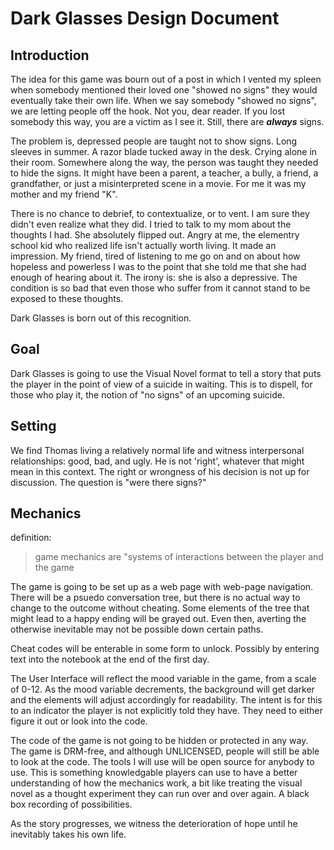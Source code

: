 # Dark Glasses Design Document

## Introduction

The idea for this game was bourn out of a post in which I vented my spleen when somebody mentioned their loved one "showed no signs" they would eventually take their own life. When we say somebody "showed no signs", we are letting people off the hook. Not you, dear reader. If you lost somebody this way, you are a victim as I see it. Still, there are **_always_** signs.

The problem is, depressed people are taught not to show signs. Long sleeves in summer. A razor blade tucked away in the desk. Crying alone in their room. Somewhere along the way, the person was taught they needed to hide the signs. It might have been a parent, a teacher, a bully, a friend, a grandfather, or just a misinterpreted scene in a movie. For me it was my mother and my friend "K". 

There is no chance to debrief, to contextualize, or to vent. I am sure they didn't even realize what they did. I tried to talk to my mom about the thoughts I had. She absolutely flipped out. Angry at me, the elementry school kid who realized life isn't actually worth living. It made an impression. My friend, tired of listening to me go on and on about how hopeless and powerless I was to the point that she told me that she had enough of hearing about it. The irony is: she is also a depressive. The condition is so bad that even those who suffer from it cannot stand to be exposed to these thoughts. 

Dark Glasses is born out of this recognition.

## Goal

Dark Glasses is going to use the Visual Novel format to tell a story that puts the player in the point of view of a suicide in waiting. This is to dispell, for those who play it, the notion of "no signs" of an upcoming suicide.

## Setting

We find Thomas living a relatively normal life and witness interpersonal relationships: good, bad, and ugly. He is not 'right', whatever that might mean in this context. The right or wrongness of his decision is not up for discussion. The question is "were there signs?"

## Mechanics

definition:

> game mechanics are "systems of interactions between the player and the game

The game is going to be set up as a web page with web-page navigation. There will be a psuedo conversation tree, but there is no actual way to change to the outcome without cheating. Some elements of the tree that might lead to a happy ending will be grayed out. Even then, averting the otherwise inevitable may not be possible down certain paths.

Cheat codes will be enterable in some form to unlock. Possibly by entering text into the notebook at the end of the first day.

The User Interface will reflect the mood variable in the game, from a scale of 0-12. As the mood variable decrements, the background will get darker and the elements will adjust accordingly for readability. The intent is for this to an indicator the player is not explicitly told they have. They need to either figure it out or look into the code. 

The code of the game is not going to be hidden or protected in any way. The game is DRM-free, and although UNLICENSED, people will still be able to look at the code. The tools I will use will be open source for anybody to use. This is something knowledgable players can use to have a better understanding of how the mechanics work, a bit like treating the visual novel as a thought experiment they can run over and over again. A black box recording of possibilities.








As the story progresses, we witness the deterioration of hope until he inevitably takes his own life.













